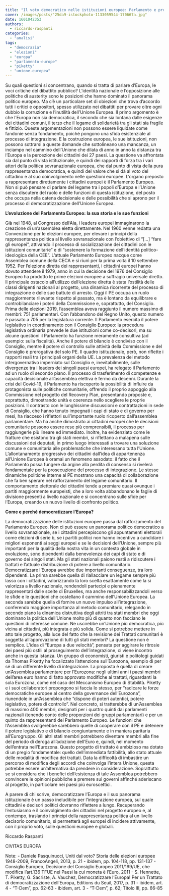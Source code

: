 ```yaml
---
title: "Il voto democratico nelle istituzioni europee: Parlamento e processo di democratizzazione."
cover: /images/posts/"25da9-istockphoto-1133059544-170667a.jpg"
date: 1601042353
authors:
  - riccardo-raspanti
categories: 
  - "analisi"
tags: 
  - "democrazia"
  - "elezioni"
  - "europa"
  - "parlamento-europe"
  - "piketty"
  - "unione-europea"
---
```


Su quali questioni si concentrano, quando si tratta di parlare d’Europa, le voci critiche del dibattito pubblico? L’identità nazionale e l’opposizione alle politiche di austerity sono le posizioni che hanno dominato il panorama politico europeo. Ma c’è un particolare set di obiezioni che trova d’accordo tutti i critici e oppositori, spesso utilizzato nei dibattiti per provare oltre ogni dubbio la corruzione e l’inutilità dell’Unione Europea. Il primo argomento è che l’Europa non sia democratica, il secondo che sia lontana dalle esigenze dei cittadini comuni, il terzo che il legame di solidarietà tra gli stati sia fragile e fittizio. Queste argomentazioni non possono essere liquidate come fandonie senza fondamento, poiché pongono una sfida esistenziale al processo di integrazione. E la costruzione europea, le sue istituzioni, non possono sottrarsi a queste domande che sottolineano una mancanza, un inciampo nel cammino dell’Unione che dilata di anno in anno la distanza tra l’Europa e la percezione dei cittadini dei 27 paesi. La questione va affrontata sia dal punto di vista istituzionale, e quindi dei rapporti di forza tra i vari attori della politica sovranazionale europea, che dal punto di vista della pura rappresentanza democratica, e quindi del valore che si dà al voto del cittadino e al suo coinvolgimento nelle questioni europee. L’organo preposto a rappresentare direttamente i cittadini europei è il Parlamento Europeo. Non si può pensare di parlare del legame tra i popoli d’Europa e l’Unione senza discutere del ruolo e delle funzioni di questa istituzione, del posto che occupa nella catena decisionale e delle possibilità che si aprono per il processo di democratizzazione dell’Unione Europea.

**L’evoluzione del Parlamento Europeo: la sua storia e le sue funzioni**

Già nel 1948, al Congresso dell’Aia, i leaders europei immaginarono la creazione di un’assemblea eletta direttamente. Nel 1960 venne redatta una Convenzione per le elezioni europee, per elevare i principi della rappresentanza politica al livello sovranazionale con l’obiettivo di “\[…\] “fare gli europei”, attivando il processo di socializzazione dei cittadini con le istituzioni comunitarie” e di “sostenere la formazione dell’identità politico-ideologica della CEE”. L’attuale Parlamento Europeo nacque come Assemblea comune della CECA e si riunì per la prima volta il 10 settembre 1952. Per l’elezione diretta dei rappresentanti, i cittadini europei hanno dovuto attendere il 1979, anno in cui la decisione del 1976 del Consiglio Europeo ha prodotto le prime elezioni europee a suffragio universale diretto. Il principale ostacolo all’utilizzo dell’elezione diretta è stata l’ostilità delle classi dirigenti nazionali al progetto, una dinamica ricorrente del processo di integrazione e delle sue battute di arresto. Oggi il PE occupa un ruolo maggiormente rilevante rispetto al passato, ma è lontano da equilibrare e controbilanciare i poteri della Commissione e, soprattutto, del Consiglio. Prima delle elezioni 2019, l’assemblea aveva raggiunto il numero massimo di membri: 751 parlamentari. Con l’abbandono del Regno Unito, questo numero è passato a 705 per la legislatura corrente. Il Parlamento esercita il potere legislativo in coordinamento con il Consiglio Europeo: la procedura legislativa ordinaria prevede le due istituzioni come co-decisori, ma su alcune questioni il Parlamento ha funzione meramente consultiva (ad esempio: sulla fiscalità). Anche il potere di bilancio è condiviso con il Consiglio, mentre il potere di controllo sulle attività della Commissione e del Consiglio è prerogativa del solo PE. Il quadro istituzionale, però, non riflette i rapporti reali tra i principali organi della UE. La prevalenza del metodo intergovernativo imperniato sul Consiglio e, inevitabilmente, sulle divergenze tra i leaders dei singoli paesi europei, ha relegato il Parlamento ad un ruolo di secondo piano. Il processo di trasferimento di competenze e capacità decisionale all’assemblea elettiva è fermo da decenni. Durante la crisi del Covid-19, il Parlamento ha riscoperto la possibilità di influire da protagonista sulle politiche comunitarie, offrendo il proprio appoggio alla Commissione nel progetto del Recovery Plan, presentando proposte e, soprattutto, dimostrando unità e coerenza nello scegliere le proprie posizioni. Il contrasto con le lunghissime discussioni e contrattazioni in sede di Consiglio, che hanno tenuto impegnati i capi di stato e di governo per mesi, ha riacceso i riflettori sull’importante ruolo ricoperto dall’assemblea parlamentare. Ma ha anche dimostrato ai cittadini europei che le decisioni comunitarie possono essere rese più comprensibili, il processo per raggiungerle più lineare ed immediato. Inoltre, ha evidenziato come le fratture che esistono tra gli stati membri, si riflettano a malapena sulle discussioni dei deputati, in primo luogo interessati a trovare una soluzione comune e comunitaria alle problematiche che interessano tutta l’Unione. L’allontanamento progressivo dei cittadini dall’idea di appartenenza all’Unione Europea è oramai un fenomeno assodato: il fatto che il Parlamento possa fungere da argine alla perdita di consenso si rivelerà fondamentale per la prosecuzione del processo di integrazione. Le stesse dinamiche politiche interne al PE mostrano una capacità di collaborazione che fa ben sperare nel rafforzamento del legame comunitario. Il comportamento elettorale dei cittadini tende a premiare quasi ovunque i partiti maggiormente europeisti, che a loro volta abbandonano le faglie di divisione presenti a livello nazionale e si concentrano sulle sfide per l’Europa, creando un nuovo livello di confronto politico.

**Come e perché democratizzare l’Europa?**

La democratizzazione delle istituzioni europee passa dal rafforzamento del Parlamento Europeo. Non ci può essere un panorama politico democratico a livello sovranazionale, se i cittadini percepiscono gli appuntamenti elettorali come elezioni di serie b, se i partiti politici non hanno incentivo a candidare i migliori esponenti ai seggi europei e se le decisioni dell’Unione, sempre più importanti per la qualità della nostra vita in un contesto globale in evoluzione, sono dipendenti dalla benevolenza dei capi di stato e di governo dei singoli stati. Ma gli stati nazionali paiono restii a ridiscutere i trattati e l’attuale distribuzione di potere a livello comunitario. Democratizzare l’Europa avrebbe due importanti conseguenze, tra loro dipendenti. La prima sarebbe quella di riallacciare un legame sempre più lasso con i cittadini, valorizzando la loro scelta esattamente come la si valorizza a livello nazionale, rendendoli partecipi e pienamente rappresentati dalle scelte di Bruxelles, ma anche responsabilizzandoli verso le sfide e le questioni che costellano il cammino dell’Unione Europea. La seconda sarebbe quella di fornire un nuovo impulso all’integrazione, conferendo maggiore importanza al metodo comunitario, relegando in secondo piano la dinamica distruttiva degli attriti tra stati membri che oggi dominano la politica dell’Unione molto più di quanto non facciano le questioni di interesse comune. Ne uscirebbe un’Unione più democratica, più vicina ai cittadini, più integrata e più solida. Come si potrebbe mettere in atto tale progetto, alla luce del fatto che la revisione dei Trattati comunitari è soggetta all’approvazione di tutti gli stati membri? La questione non è semplice. L’idea di “Europa a due velocità”, pensata per aggirare le ritrosie dei paesi più ostili al proseguimento dell’integrazione, ci viene incontro anche in questa istanza. Un gruppo di economisti, giuristi e politologi guidati da Thomas Piketty ha focalizzato l’attenzione sull’Eurozona, esempio di per sé di un differente livello di integrazione. La proposta è quella di creare un’Assemblea parlamentare per l’Eurozona: negli ultimi anni i paesi membri dell’area euro hanno di fatto approvato modifiche ai trattati, riguardanti la sola Eurozona, come nel caso del Meccanismo Europeo di Stabilità. Piketty e i suoi collaboratori propongono si faccia lo stesso, per “radicare le forze democratiche europee al centro della governance dell’Eurozona”, riunendole in un’Assemblea che “dispone di poteri autentici, potere legislativo, potere di controllo”. Nel concreto, si tratterebbe di un’Assemblea di massimo 400 membri, designati per i quattro quinti dai parlamenti nazionali (tenendo conto delle proporzioni dei gruppi parlamentari) e per un quinto da rappresentanti del Parlamento Europeo. Le funzioni che l’Assemblea svolgerebbe sarebbero quelle di cooperare con il PE e detenere il potere legislativo e di bilancio congiuntamente e in maniera paritaria all’Eurogruppo. Gli altri stati membri potrebbero diventare membri alla fine del periodo di deroga all’adozione dell’Euro e, quindi, nel momento dell’entrata nell’Eurozona. Questo progetto di trattato è ambizioso ma dotato di un pregio fondamentale: quello dell’immediata fattibilità, allo stato attuale delle modalità di modifica dei trattati. Data la difficoltà di imbastire un percorso di modifica degli accordi che coinvolga l’intera Unione, questa potrebbe essere un’alternativa da prendere in considerazione. Soprattutto se si considera che i benefici dell’esistenza di tale Assemblea potrebbero convincere le opinioni pubbliche a premere sui governi affinché aderiscano al progetto, in particolare nei paesi più euroscettici.

A parere di chi scrive, democratizzare l’Europa e il suo panorama istituzionale è un passo ineludibile per l’integrazione europea, sul quale cittadini e decisori politici dovranno riflettere a lungo. Recuperando l’entusiasmo e il coinvolgimento dei cittadini nel progetto europeo e, al contempo, traslando i principi della rappresentanza politica al un livello decisorio comunitario, si permetterà agli europei di incidere attivamente, con il proprio voto, sulle questioni europee e globali.

Riccardo Raspanti

CIVITAS EUROPA

Note: - Daniele Pasquinucci, Uniti dal voto? Storia delle elezioni europee 1948-2009, FrancoAngeli, 2013, p. 21 - ibidem, pp. 104-118, pp. 131-137 - Consiglio Europeo, Decisione del Consiglio Europeo 2011/199/UE, che modifica l’art.136 TFUE nei Paesi la cui moneta è l’Euro, 2011 - S. Hennette, T. Piketty, G. Sacriste, A. Vauchez, Democratizzare l’Europa! Per un Trattato di democratizzazione dell’Europa, Editions du Seuil, 2017, p. 31 - ibidem, art. 4 - “T-Dem”, pp. 62-63 - ibidem, art. 3 - “T-Dem”, p. 62; Titolo III, pp. 66-85
